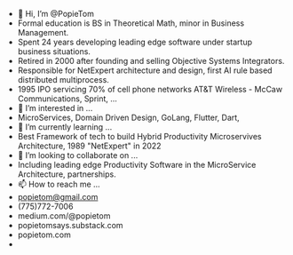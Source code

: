 - 👋 Hi, I’m @PopieTom
- Formal education is BS in Theoretical Math, minor in Business Management. 
- Spent 24 years developing leading edge software under startup business situations.
- Retired in 2000 after founding and selling Objective Systems Integrators.
- Responsible for NetExpert architecture and design, first AI rule based distributed multiprocess.
- 1995 IPO servicing 70% of cell phone networks AT&T Wireless - McCaw Communications, Sprint, ...
- 👀 I’m interested in ...
- MicroServices, Domain Driven Design, GoLang, Flutter, Dart,
- 🌱 I’m currently learning ...
- Best Framework of tech to build Hybrid Productivity Microservives Architecture, 1989 "NetExpert" in 2022 
- 💞️ I’m looking to collaborate on ...
- Including leading edge Productivity Software in the MicroService Architecture, partnerships.
- 📫 How to reach me ...
- popietom@gmail.com
- (775)772-7006
- medium.com/@popietom
- popietomsays.substack.com
- popietom.com
- 

<!---
PopieTom/PopieTom is a ✨ special ✨ repository because its `README.md` (this file) appears on your GitHub profile.
You can click the Preview link to take a look at your changes.
--->
